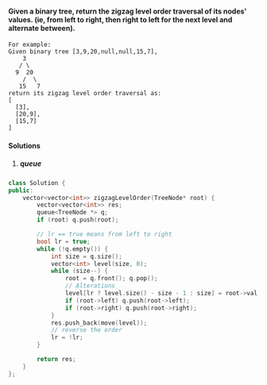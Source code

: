 #### Given a binary tree, return the zigzag level order traversal of its nodes' values. (ie, from left to right, then right to left for the next level and alternate between).

```
For example:
Given binary tree [3,9,20,null,null,15,7],
    3
   / \
  9  20
    /  \
   15   7
return its zigzag level order traversal as:
[
  [3],
  [20,9],
  [15,7]
]
```

#### Solutions

1. ##### queue

```c++
class Solution {
public:
    vector<vector<int>> zigzagLevelOrder(TreeNode* root) {
        vector<vector<int>> res;
        queue<TreeNode *> q;
        if (root) q.push(root);

        // lr == true means from left to right
        bool lr = true;
        while (!q.empty()) {
            int size = q.size();
            vector<int> level(size, 0);
            while (size--) {
                root = q.front(); q.pop();
                // Alterations
                level[lr ? level.size() - size - 1 : size] = root->val;
                if (root->left) q.push(root->left);
                if (root->right) q.push(root->right);
            }
            res.push_back(move(level));
            // reverse the order
            lr = !lr;
        }

        return res;
    }
};
```